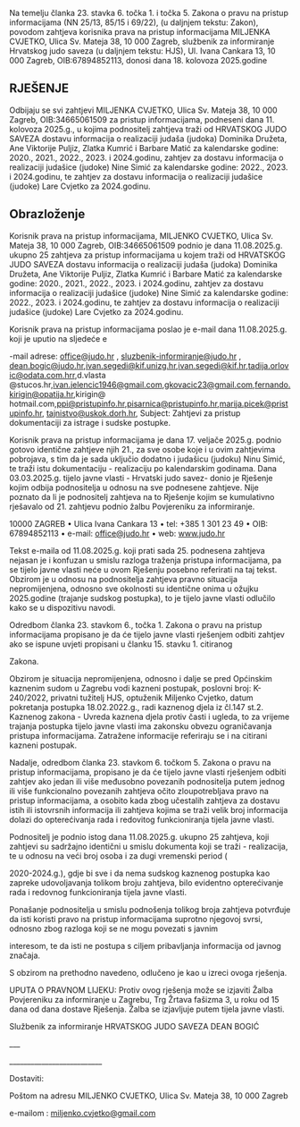 <!-- image -->

Na temelju članka 23. stavka 6. točka 1. i točka 5. Zakona o pravu na pristup informacijama (NN 25/13, 85/15 i 69/22), (u daljnjem tekstu: Zakon), povodom zahtjeva korisnika prava na pristup informacijama MILJENKA CVJETKO, Ulica Sv. Mateja 38, 10 000 Zagreb, službenik za  informiranje Hrvatskog judo saveza (u daljnjem tekstu: HJS), Ul. Ivana Cankara 13, 10 000 Zagreb, OIB:67894852113, donosi dana 18. kolovoza 2025.godine

## RJEŠENJE

Odbijaju se svi zahtjevi MILJENKA CVJETKO, Ulica Sv. Mateja 38, 10 000 Zagreb, OIB:34665061509 za pristup  informacijama,  podneseni  dana  11.  kolovoza  2025.g., u  kojima  podnositelj  zahtjeva  traži  od HRVATSKOG  JUDO  SAVEZA  dostavu  informacija  o  realizaciji  judaša  (judoka)  Dominika  Družeta,  Ane Viktorije  Puljiz,  Zlatka  Kumrić  i  Barbare  Matić    za  kalendarske  godine:  2020.,  2021.,  2022.,  2023.  i 2024.godinu,  zahtjev  za  dostavu  informacija  o  realizaciji  judašice  (judoke)    Nine  Simić  za  kalendarske godine: 2022., 2023. i 2024.godinu, te zahtjev za dostavu informacija o realizaciji judašice (judoke) Lare Cvjetko za 2024.godinu.

## Obrazloženje

Korisnik  prava  na  pristup  informacijama,  MILJENKO  CVJETKO,  Ulica  Sv.  Mateja  38,  10  000  Zagreb, OIB:34665061509 podnio je dana 11.08.2025.g. ukupno 25 zahtjeva za pristup informacijama u kojem traži od HRVATSKOG JUDO SAVEZA dostavu informacija o realizaciji judaša (judoka) Dominika Družeta, Ane Viktorije Puljiz, Zlatka Kumrić i Barbare Matić  za kalendarske godine: 2020., 2021., 2022., 2023. i 2024.godinu,  zahtjev  za  dostavu  informacija  o  realizaciji  judašice  (judoke)    Nine  Simić  za  kalendarske godine: 2022., 2023. i 2024.godinu, te zahtjev za dostavu informacija o realizaciji judašice (judoke) Lare Cvjetko za 2024.godinu.

Korisnik prava na pristup informacijama poslao je  e-mail dana 11.08.2025.g. koji je uputio na  sljedeće e

-mail adrese: office@judo.hr , sluzbenik-informiranje@judo.hr , dean.bogic@judo.hr,ivan.segedi@kif.unizg.hr,ivan.segedi@kif.hr,tadija.orlovic@odata.com.hrr,d.vlasta @stucos.hr,ivan.jelencic1946@gmail.com,gkovacic23@gmail.com,fernando.kirigin@opatija.hr,kirigin@ hotmail.com,ppi@pristupinfo.hr,pisarnica@pristupinfo.hr,marija.picek@pristupinfo.hr, tajnistvo@uskok.dorh.hr, Subject: Zahtjevi za pristup dokumentaciji za istrage i sudske postupke.

Korisnik prava na pristup informacijama je dana 17. veljače 2025.g. podnio gotovo identične zahtjeve njih 21., za sve osobe koje i u ovim zahtjevima pobrojava, s tim da je sada uključio dodatno i judašicu (judoku)  Ninu  Simić,  te  traži  istu  dokumentaciju  -  realizaciju  po  kalendarskim  godinama.  Dana 03.03.2025.g. tijelo javne vlasti - Hrvatski judo savez- donio je Rješenje kojim odbija podnositelja u odnosu na sve podnesene zahtjeve. Nije poznato da li je podnositelj zahtjeva na to Rješenje kojim se kumulativno rješavalo od 21. zahtjevu podnio žalbu Povjereniku za informiranje.

<!-- image -->

10000 ZAGREB • Ulica Ivana Cankara 13 • tel: +385 1 301 23 49 • OIB: 67894852113 • e-mail: office@judo.hr • web: www.judo.hr

<!-- image -->

Tekst  e-maila  od  11.08.2025.g.  koji  prati  sada  25.  podnesena  zahtjeva  nejasan  je  i  konfuzan  u  smislu razloga traženja pristupa informacijama, pa se tijelo javne vlasti neće u ovom Rješenju posebno referirati na taj tekst. Obzirom je u odnosu na podnositelja zahtjeva pravno situacija nepromijenjena, odnosno sve okolnosti su identične onima u ožujku 2025.godine (trajanje sudskog postupka), to je tijelo javne vlasti odlučilo kako se u dispozitivu navodi.

Odredbom članka 23. stavkom 6., točka 1. Zakona o pravu na pristup informacijama propisano je da će tijelo javne vlasti rješenjem odbiti zahtjev ako se ispune uvjeti propisani u članku 15. stavku 1. citiranog

Zakona.

Obzirom je situacija nepromijenjena, odnosno i dalje se pred Općinskim kaznenim sudom u Zagrebu vodi kazneni postupak, poslovni broj: K-240/2022, privatni tužitelj  HJS,  optuženik  Miljenko  Cvjetko,  datum pokretanja  postupka  18.02.2022.g.,  radi  kaznenog  djela  iz  čl.147  st.2.  Kaznenog  zakona  -  Uvreda  kaznena djela protiv časti i ugleda, to za vrijeme trajanja postupka tijelo javne vlasti ima zakonsku obvezu ograničavanja pristupa informacijama. Zatražene informacije referiraju se i na citirani kazneni postupak.

Nadalje, odredbom članka 23. stavkom 6. točkom 5. Zakona o pravu na pristup informacijama, propisano je da će tijelo javne vlasti rješenjem odbiti zahtjev ako jedan ili više međusobno povezanih podnositelja putem  jednog  ili više funkcionalno povezanih zahtjeva očito zloupotrebljava pravo na pristup informacijama, a osobito kada zbog učestalih zahtjeva za dostavu istih ili istovrsnih informacija ili zahtjeva kojima se traži velik broj informacija dolazi do opterećivanja rada i redovitog funkcioniranja tijela javne vlasti.

Podnositelj je podnio istog dana 11.08.2025.g. ukupno  25 zahtjeva, koji zahtjevi su sadržajno identični u smislu dokumenta koji se traži - realizacija, te u odnosu na veći broj osoba i za dugi vremenski period (

2020-2024.g.), gdje bi sve i da nema sudskog kaznenog postupka kao zapreke udovoljavanja tolikom broju zahtjeva, bilo evidentno opterećivanje rada i redovnog funkcioniranja tijela javne vlasti.

Ponašanje  podnositelja  u  smislu  podnošenja  tolikog  broja  zahtjeva  potvrđuje  da  isti  koristi  pravo  na pristup informacijama suprotno njegovoj svrsi, odnosno zbog razloga koji se ne mogu povezati s javnim

interesom, te da isti ne postupa s ciljem pribavljanja informacija od javnog značaja.

S obzirom na prethodno navedeno, odlučeno je kao u izreci ovoga rješenja.

UPUTA O PRAVNOM LIJEKU: Protiv ovog rješenja može se izjaviti Žalba Povjereniku za informiranje u Zagrebu, Trg Žrtava fašizma 3, u roku od 15 dana od dana dostave Rješenja. Žalba se izjavljuje putem tijela javne vlasti.

Službenik za informiranje HRVATSKOG JUDO SAVEZA DEAN BOGIĆ

\_\_\_

\_\_\_\_\_\_\_\_\_\_\_\_\_\_\_\_\_\_\_\_\_\_\_\_\_\_

<!-- image -->

Dostaviti:

Poštom na adresu MILJENKO CVJETKO, Ulica Sv. Mateja 38, 10 000 Zagreb

e-mailom : miljenko.cvjetko@gmail.com

<!-- image -->